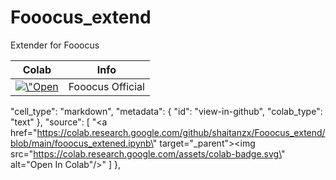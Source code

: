 # Fooocus_extend
Extender for Fooocus

<table>
<thead>
<tr>
<th>Colab</th>
<th>Info</th>
</tr>
</thead>
<tbody>
<tr>
<td><a href=\"https://colab.research.google.com/github/shaitanzx/Fooocus_extend/blob/main/Fooocus_extender.ipynb\" target=\"_parent\"><img src=\"https://colab.research.google.com/assets/colab-badge.svg\" alt=\"Open In Colab\"</a></td>
<td>Fooocus Official</td>
</tr>
</tbody>
</table>


  "cell_type": "markdown",
      "metadata": {
        "id": "view-in-github",
        "colab_type": "text"
      },
      "source": [
        "<a href=\"https://colab.research.google.com/github/shaitanzx/Fooocus_extend/blob/main/fooocus_extened.ipynb\" target=\"_parent\"><img src=\"https://colab.research.google.com/assets/colab-badge.svg\" alt=\"Open In Colab\"/></a>"
      ]
    },
